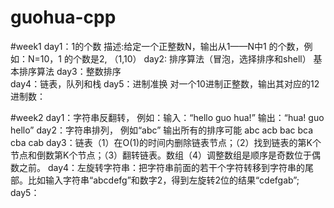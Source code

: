 # guohua-cpp

#week1
day1：1的个数  描述:给定一个正整数N，输出从1——N中1 的个数，例如：N=10，1 的个数是2, （1,10）
day2: 排序算法（冒泡，选择排序和shell） 基本排序算法
day3：整数排序  
day4：链表，队列和栈
day5：进制准换  对一个10进制正整数，输出其对应的12进制数：

#week2
day1：字符串反翻转， 例如：输入：“hello guo hua!”   输出：“hua! guo hello” 
day2：字符串排列， 例如“abc” 输出所有的排序可能 abc acb bac bca cba cab
day3：链表（1）在O(1)的时间内删除链表节点；（2）找到链表的第K个节点和倒数第K个节点；（3）翻转链表。数组（4）调整数组是顺序是奇数位于偶数之前。
day4：左旋转字符串：把字符串前面的若干个字符转移到字符串的尾部。比如输入字符串“abcdefg”和数字2，得到左旋转2位的结果“cdefgab”;
day5：
